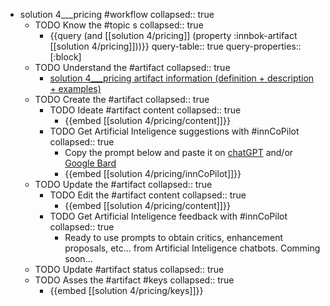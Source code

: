 
- solution 4___pricing #workflow
   collapsed:: true
  - TODO Know the #topic s
    collapsed:: true
    - {{query (and [[solution 4/pricing]] (property :innbok-artifact [[solution 4/pricing]]))}}
      query-table:: true
      query-properties:: [:block]
  - TODO Understand the #artifact
    collapsed:: true
    - [solution 4___pricing artifact information (definition + description + examples)](https://go.innbok.com/#/page/innBoK%2Fsolution-%28id%29%2Fpricing%2Finfo)
  - TODO Create the #artifact
     collapsed:: true
    - TODO Ideate #artifact content
      collapsed:: true
      - {{embed [[solution 4/pricing/content]]}}
    - TODO Get Artificial Inteligence suggestions with #innCoPilot
      collapsed:: true
      - Copy the prompt below and paste it on [chatGPT](https://chat.openai.com) and/or [Google Bard](https://bard.google.com/chat)
      - {{embed [[solution 4/pricing/innCoPilot]]}}
  - TODO Update the #artifact
    collapsed:: true
    - TODO Edit the #artifact content
     collapsed:: true
      - {{embed [[solution 4/pricing/content]]}}
    - TODO Get Artificial Inteligence feedback with #innCoPilot
      collapsed:: true
      - Ready to use prompts to obtain critics, enhancement proposals, etc... from Artificial Inteligence chatbots. Comming soon...
  - TODO Update #artifact status
    collapsed:: true
  - TODO Asses the #artifact #keys
    collapsed:: true
    - {{embed [[solution 4/pricing/keys]]}}



